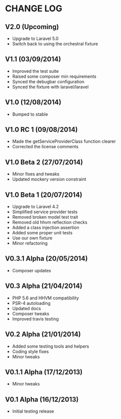 CHANGE LOG
==========


## V2.0 (Upcoming)

* Upgrade to Laravel 5.0
* Switch back to using the orchestral fixture


## V1.1 (03/09/2014)

* Improved the test suite
* Raised some composer min requirements
* Synced the debugbar configuration
* Synced the fixture with laravel/laravel


## V1.0 (12/08/2014)

* Bumped to stable


## V1.0 RC 1 (09/08/2014)

* Made the getServiceProviderClass function clearer
* Corrected the license comments


## V1.0 Beta 2 (27/07/2014)

* Minor fixes and tweaks
* Updated mockery version constraint


## V1.0 Beta 1 (20/07/2014)

* Upgrade to Laravel 4.2
* Simplified service provider tests
* Removed broken model test trait
* Removed old hhvm reflection checks
* Added a class injection assertion
* Added some proper unit tests
* Use our own fixture
* Minor refactoring


## V0.3.1 Alpha (20/05/2014)

* Composer updates


## V0.3 Alpha (21/04/2014)

* PHP 5.6 and HHVM compatibility
* PSR-4 autoloading
* Updated docs
* Composer tweaks
* Improved travis testing


## V0.2 Alpha (21/01/2014)

* Added some testing tools and helpers
* Coding style fixes
* Minor tweaks


## V0.1.1 Alpha (17/12/2013)

* Minor tweaks


## V0.1 Alpha (16/12/2013)

* Initial testing release
